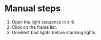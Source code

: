 # Manual steps

1. Open the light sequence in siril.
2. Click on the frame list.
3. Unselect bad lights before stacking lights.
